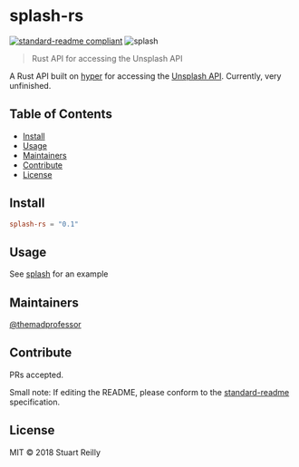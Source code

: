 # splash-rs

[![standard-readme compliant](https://img.shields.io/badge/standard--readme-OK-green.svg?style=flat-square)](https://github.com/RichardLitt/standard-readme)
![splash](https://docs.rs/splash/badge.svg)

> Rust API for accessing the Unsplash API

A Rust API built on [hyper](https://hyper.rs) for accessing the [Unsplash API](https://unsplash.com/documentation).
Currently, very unfinished.

## Table of Contents

- [Install](#install)
- [Usage](#usage)
- [Maintainers](#maintainers)
- [Contribute](#contribute)
- [License](#license)

## Install

```toml
splash-rs = "0.1"
```

## Usage

See [splash](https://github.com/themadprofessor/splash) for an example

## Maintainers

[@themadprofessor](https://github.com/themadprofessor)

## Contribute

PRs accepted.

Small note: If editing the README, please conform to the [standard-readme](https://github.com/RichardLitt/standard-readme) specification.

## License

MIT © 2018 Stuart Reilly
